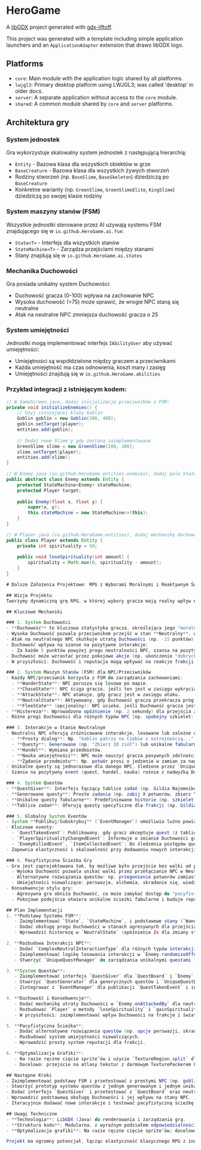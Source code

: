 # HeroGame

A [libGDX](https://libgdx.com/) project generated with [gdx-liftoff](https://github.com/libgdx/gdx-liftoff).

This project was generated with a template including simple application launchers and an `ApplicationAdapter` extension that draws libGDX logo.

## Platforms

- `core`: Main module with the application logic shared by all platforms.
- `lwjgl3`: Primary desktop platform using LWJGL3; was called 'desktop' in older docs.
- `server`: A separate application without access to the `core` module.
- `shared`: A common module shared by `core` and `server` platforms.

## Architektura gry

### System jednostek
Gra wykorzystuje skalowalny system jednostek z następującą hierarchią:
- `Entity` - Bazowa klasa dla wszystkich obiektów w grze
- `BaseCreature` - Bazowa klasa dla wszystkich żywych stworzeń
- Rodziny stworzeń (np. `BaseSlime`, `BaseSkeleton`) dziedziczą po `BaseCreature`
- Konkretne warianty (np. `GreenSlime`, `GreenSlimeElite`, `KingSlime`) dziedziczą po swojej klasie rodziny

### System maszyny stanów (FSM)
Wszystkie jednostki sterowane przez AI używają systemu FSM znajdującego się w `io.github.HeroGame.ai.fsm`:
- `State<T>` - Interfejs dla wszystkich stanów
- `StateMachine<T>` - Zarządza przejściami między stanami
- Stany znajdują się w `io.github.HeroGame.ai.states`

### Mechanika Duchowości
Gra posiada unikalny system Duchowości:
- Duchowość gracza (0-100) wpływa na zachowanie NPC
- Wysoka duchowość (>75) może sprawić, że wrogie NPC staną się neutralne
- Atak na neutralne NPC zmniejsza duchowość gracza o 25

### System umiejętności
Jednostki mogą implementować interfejs `IAbilityUser` aby używać umiejętności:
- Umiejętności są współdzielone między graczem a przeciwnikami
- Każda umiejętność ma czas odnowienia, koszt many i zasięg
- Umiejętności znajdują się w `io.github.HeroGame.abilities`

### Przykład integracji z istniejącym kodem:

```java
// W GameScreen.java, dodaj inicjalizację przeciwników z FSM:
private void initializeEnemies() {
    // Użyj istniejącej klasy Goblin
    Goblin goblin = new Goblin(300, 400);
    goblin.setTarget(player);
    entities.add(goblin);
    
    // Dodaj nowe Slime'y gdy zostaną zaimplementowane
    GreenSlime slime = new GreenSlime(200, 200);
    slime.setTarget(player);
    entities.add(slime);
}

// W Enemy.java (io.github.HeroGame.entities.enemies), dodaj pole StateMachine:
public abstract class Enemy extends Entity {
    protected StateMachine<Enemy> stateMachine;
    protected Player target;
    
    public Enemy(float x, float y) {
        super(x, y);
        this.stateMachine = new StateMachine<>(this);
    }
}

// W Player.java (io.github.HeroGame.entities), dodaj mechanikę duchowości:
public class Player extends Entity {
    private int spirituality = 50;
    
    public void loseSpirituality(int amount) {
        spirituality = Math.max(0, spirituality - amount);
    }
}

# Dalsze Założenia Projektowe: RPG z Wyborami Moralnymi i Reaktywnym Światem

## Wizja Projektu
Tworzymy dynamiczną grę RPG, w której wybory gracza mają realny wpływ na świat i interakcje z jego mieszkańcami. Gra odchodzi od binarnego podziału na "dobrych" i "złych", oferując głęboki system moralny oparty na statystyce **Duchowości**. Gracz może wybrać ścieżkę pacyfistyczną, unikając walki, lub klasyczną, opartą na walce, z różnymi konsekwencjami dla każdej z nich. Świat reaguje na działania gracza, a NPC (w tym przeciwnicy) zachowują się dynamicznie dzięki systemowi maszyn stanów (FSM) i globalnemu systemowi eventów.

## Kluczowe Mechaniki

### 1. System Duchowości
- **Duchowość** to kluczowa statystyka gracza, określająca jego "moralny kompas".
- Wysoka Duchowość pozwala przeciwnikom przejść w stan **Neutralny**, w którym stają się NPC oferującymi interakcje (dialogi, questy, handel, nauka umiejętności).
- Atak na neutralnego NPC skutkuje utratą Duchowości (np. -25 punktów) i natychmiastowym powrotem NPC do stanu agresywnego.
- Duchowość wpływa na szanse na pozytywne interakcje:
  - Za każde 5 punktów powyżej progu neutralności NPC, szansa na pozytywny event (quest, handel, nauka) rośnie o 2% (z mnożnikiem x2, max. 90%).
- Duchowość może wzrastać przez pokojowe akcje (np. ukończenie "dobrych" questów) lub maleć przez agresywne działania.
- W przyszłości: Duchowość i reputacja mogą wpływać na reakcje frakcji, dostępność usług w miastach i otwieranie/zamykanie ścieżek fabularnych.

### 2. System Maszyn Stanów (FSM) dla NPC/Przeciwników
- Każdy NPC/przeciwnik korzysta z FSM do zarządzania zachowaniami:
  - **WanderState**: NPC porusza się losowo po mapie.
  - **ChaseState**: NPC ściga gracza, jeśli ten jest w zasięgu wykrycia.
  - **AttackState**: NPC atakuje, gdy gracz jest w zasięgu ataku.
  - **NeutralState**: Aktywowany, gdy Duchowość gracza przekracza próg specyficzny dla NPC. NPC staje się nieagresywny i oferuje interakcje.
  - **FleeState** (opcjonalny): NPC ucieka, jeśli Duchowość gracza jest bardzo niska.
- **Histereza**: Wprowadzono opóźnienie (np. 2 sekundy) dla przejścia z NeutralState do stanów agresywnych, aby uniknąć "migotania" zachowań na granicy warunków.
- Różne progi Duchowości dla różnych typów NPC (np. spokojny szkielet: 40, agresywny wojownik: 90).

### 3. Interakcje w Stanie Neutralnym
- Neutralni NPC oferują zróżnicowane interakcje, losowane lub zależne od kontekstu (postępów gracza, pory dnia, globalnych wydarzeń):
  - **Prosty dialog**: Np. "Goblin patrzy na Ciebie z ostrożnością...".
  - **Questy**: Generowane (np. "Zbierz 10 ziół") lub unikalne fabularne (np. szkielet proszący o dostarczenie medalionu do wdowy).
  - **Handel**: Wymiana przedmiotów.
  - **Nauka umiejętności**: NPC może nauczyć gracza pasywnych zdolności.
  - **Żądanie przedmiotu**: Np. potwór prosi o jedzenie w zamian za nagrodę.
- Unikalne questy są jednorazowe dla danego NPC, śledzone przez `UniqueQuestManager`.
- Szansa na pozytywny event (quest, handel, nauka) rośnie z nadwyżką Duchowości.

### 4. System Questów
- **QuestGiver**: Interfejs łączący tablice zadań (np. Gildia Najemników) i NPC oferujących questy. Oba działają podobnie – NPC z questem to "tablica z jednym zadaniem".
- **Generowane questy**: Proste zadania (np. zabij X potworów, zbierz Y przedmiotów, dostarcz paczkę z A do B).
- **Unikalne questy fabularne**: Predefiniowane historie (np. szkielet z medalionem). Zawierają elementy jak przekazanie przedmiotu (np. medalion) i specyficzne cele (np. dostarczenie do NPC).
- **Tablice zadań**: Oferują questy specyficzne dla frakcji (np. Gildia Najemników: zabójstwa, eskorty). Odświeżają się cyklicznie (np. co 5 minut).

### 5. Globalny System Eventów
- System **Publikuj/Subskrybuj** (`EventManager`) umożliwia luźno powiązaną komunikację między systemami gry.
- Kluczowe eventy:
  - `QuestTakenEvent`: Publikowany, gdy gracz akceptuje quest (z tablicy lub NPC).
  - `PlayerSpiritualityChangedEvent`: Informuje o zmianie Duchowości gracza.
  - `EnemyKilledEvent`, `ItemCollectedEvent`: Do śledzenia postępów questów.
- Zapewnia elastyczność i skalowalność przy dodawaniu nowych interakcji i systemów.

### 6. Pacyfistyczna Ścieżka Gry
- Gra jest zaprojektowana tak, by możliwe było przejście bez walki od początku:
  - Wysoka Duchowość pozwala unikać walki przez przełączanie NPC w NeutralState.
  - Alternatywne rozwiązania questów: np. przegonienie potworów zamiast zabijania, użycie perswazji/skradania.
  - Umiejętności niewalczące: perswazja, alchemia, skradanie się, wiedza o świecie.
- Konsekwencje stylu gry:
  - Agresywna gra obniża Duchowość, co może zamykać dostęp do "pacyfistycznych" questów i NPC.
  - Pokojowe podejście otwiera unikalne ścieżki fabularne i buduje reputację z frakcjami.

## Plan Implementacji
1. **Podstawy Systemu FSM**:
   - Zaimplementować `State`, `StateMachine`, i podstawowe stany (`Wander`, `Chase`, `Attack`, `Neutral`).
   - Dodać obsługę progu Duchowości w stanach agresywnych dla przejścia do `NeutralState`.
   - Wprowadzić histerezę w `NeutralState` (opóźnienie 2s dla zmiany stanu).

2. **Rozbudowa Interakcji NPC**:
   - Dodać `ComplexNeutralInteractionType` dla różnych typów interakcji (dialog, quest, handel, nauka, żądanie przedmiotu).
   - Zaimplementować logikę losowania interakcji w `Enemy.randomizeOfferedInteraction`, z uwzględnieniem wpływu Duchowości na szanse pozytywnych eventów.
   - Stworzyć `UniqueQuestManager` do zarządzania unikalnymi questami (np. szkielet z medalionem).

3. **System Questów**:
   - Zaimplementować interfejs `QuestGiver` dla `QuestBoard` i `Enemy`.
   - Stworzyć `QuestGenerator` dla generycznych questów i `UniqueQuestDefinition` dla fabularnych.
   - Zintegrować z `EventManager` dla publikacji `QuestTakenEvent` i innych.

4. **Duchowość i Konsekwencje**:
   - Dodać mechanikę utraty Duchowości w `Enemy.onAttackedBy` dla neutralnych NPC.
   - Rozbudować `Player` o metody `loseSpirituality` i `gainSpirituality`.
   - W przyszłości: zaimplementować wpływ Duchowości na frakcje i świat.

5. **Pacyfistyczna Ścieżka**:
   - Dodać alternatywne rozwiązania questów (np. opcje perswazji, skradania).
   - Rozbudować system umiejętności niewalczących.
   - Wprowadzić prosty system reputacji dla frakcji.

6. **Optymalizacja Grafiki**:
   - Na razie ręczne cięcie sprite’ów i użycie `TextureRegion.split` dla arkuszy.
   - Docelowo: przejście na atlasy tekstur z darmowym TexturePackerem LibGDX lub komercyjnym Texture Packerem, gdy będzie dostępny.

## Następne Kroki
- Zaimplementować podstawy FSM i przetestować z prostymi NPC (np. goblin, szkielet).
- Stworzyć prototyp systemu questów z jednym generowanym i jednym unikalnym questem.
- Dodać interfejs `QuestGiver` i przetestować z `QuestBoard` oraz neutralnym NPC.
- Wprowadzić podstawową obsługę Duchowości i jej wpływu na stany NPC.
- Iteracyjnie dodawać nowe interakcje i testować pacyfistyczną ścieżkę gry.

## Uwagi Techniczne
- **Technologia**: LibGDX (Java) do renderowania i zarządzania grą.
- **Struktura kodu**: Modularna, z wyraźnym podziałem odpowiedzialności (FSM w `Enemy`, questy w `QuestManager`, eventy w `EventManager`).
- **Optymalizacja grafiki**: Na razie ręczne cięcie sprite’ów; docelowo atlasy tekstur dla wydajności.

Projekt ma ogromny potencjał, łącząc elastyczność klasycznego RPG z innowacyjnym systemem moralnym i dynamicznymi interakcjami. Stopniowe wdrażanie pozwoli na iteracyjne testowanie i dopracowanie mechanik.